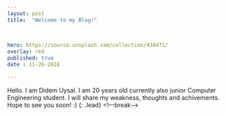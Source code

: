 ```yaml
---
layout: post
title:  "Welcome to my Blog!"

  
   
hero: https://source.unsplash.com/collection/430471/
overlay: red
published: true
date : 11-26-2018 

---
```

Hello. 
I am Didem Uysal. I am 20 years old currently also junior Computer Engineering student. I will share my weakness, thoughts and achivements. Hope to see you soon! :)
{: .lead}
<!–-break-–>




